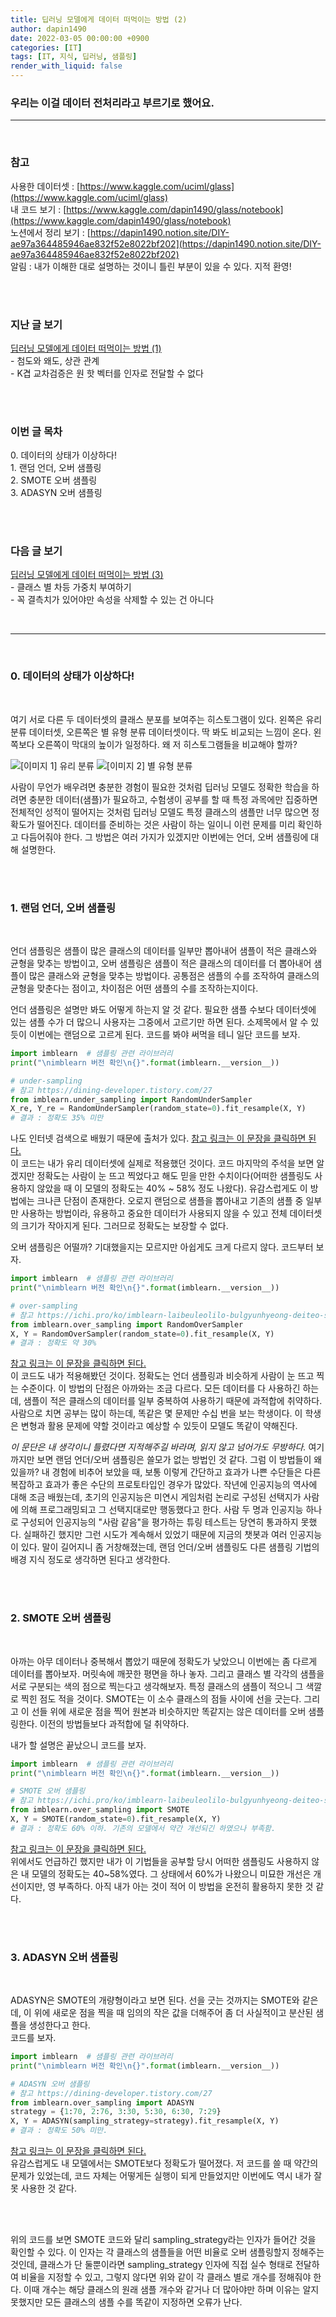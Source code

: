 ```yaml
---
title: 딥러닝 모델에게 데이터 떠먹이는 방법 (2)
author: dapin1490
date: 2022-03-05 00:00:00 +0900
categories: [IT]
tags: [IT, 지식, 딥러닝, 샘플링]
render_with_liquid: false
---
```


### 우리는 이걸 데이터 전처리라고 부르기로 했어요.

-----

</br>

### 참고
사용한 데이터셋 : [https://www.kaggle.com/uciml/glass](https://www.kaggle.com/uciml/glass)   
내 코드 보기 : [https://www.kaggle.com/dapin1490/glass/notebook](https://www.kaggle.com/dapin1490/glass/notebook)   
노션에서 정리 보기 : [https://dapin1490.notion.site/DIY-ae97a364485946ae832f52e8022bf202](https://dapin1490.notion.site/DIY-ae97a364485946ae832f52e8022bf202)   
알림 : 내가 이해한 대로 설명하는 것이니 틀린 부분이 있을 수 있다. 지적 환영!   

</br></br>

### 지난 글 보기   
[딥러닝 모델에게 데이터 떠먹이는 방법 (1)](https://dapin1490.github.io/satinbower/posts/it-deeplearning-data-1/)   
\- 첨도와 왜도, 상관 관계   
\- K겹 교차검증은 원 핫 벡터를 인자로 전달할 수 없다   

</br></br>

### 이번 글 목차   
<p>0. 데이터의 상태가 이상하다!</br>
1. 랜덤 언더, 오버 샘플링</br>
2. SMOTE 오버 샘플링</br>
3. ADASYN 오버 샘플링</p>

</br></br>

### 다음 글 보기   
[딥러닝 모델에게 데이터 떠먹이는 방법 (3)](https://dapin1490.github.io/satinbower/posts/it-deeplearning-data-3/)   
\- 클래스 별 차등 가중치 부여하기   
\- 꼭 결측치가 있어야만 속성을 삭제할 수 있는 건 아니다   

</br>

-----

</br>

### 0. 데이터의 상태가 이상하다!

</br>

여기 서로 다른 두 데이터셋의 클래스 분포를 보여주는 히스토그램이 있다. 왼쪽은 유리 분류 데이터셋, 오른쪽은 별 유형 분류 데이터셋이다. 딱 봐도 비교되는 느낌이 온다. 왼쪽보다 오른쪽이 막대의 높이가 일정하다. 왜 저 히스토그램들을 비교해야 할까?   
   
![[이미지 1] 유리 분류](/assets/img/categoty-it/220305-1-hist-glass.png "[이미지 1] 유리 분류") ![[이미지 2] 별 유형 분류](/assets/img/categoty-it/220305-2-hist-star.png "[이미지 2] 별 유형 분류")   
   
사람이 무언가 배우려면 충분한 경험이 필요한 것처럼 딥러닝 모델도 정확한 학습을 하려면 충분한 데이터(샘플)가 필요하고, 수험생이 공부를 할 때 특정 과목에만 집중하면 전체적인 성적이 떨어지는 것처럼 딥러닝 모델도 특정 클래스의 샘플만 너무 많으면 정확도가 떨어진다. 데이터를 준비하는 것은 사람이 하는 일이니 이런 문제를 미리 확인하고 다듬어줘야 한다. 그 방법은 여러 가지가 있겠지만 이번에는 언더, 오버 샘플링에 대해 설명한다.   

</br></br>

### 1. 랜덤 언더, 오버 샘플링

</br>

언더 샘플링은 샘플이 많은 클래스의 데이터를 일부만 뽑아내어 샘플이 적은 클래스와 균형을 맞추는 방법이고, 오버 샘플링은 샘플이 적은 클래스의 데이터를 더 뽑아내어 샘플이 많은 클래스와 균형을 맞추는 방법이다. 공통점은 샘플의 수를 조작하여 클래스의 균형을 맞춘다는 점이고, 차이점은 어떤 샘플의 수를 조작하는지이다.   
   
언더 샘플링은 설명만 봐도 어떻게 하는지 알 것 같다. 필요한 샘플 수보다 데이터셋에 있는 샘플 수가 더 많으니 사용자는 그중에서 고르기만 하면 된다. 소제목에서 알 수 있듯이 이번에는 랜덤으로 고르게 된다. 코드를 봐야 써먹을 테니 일단 코드를 보자.   
   
```py
import imblearn  # 샘플링 관련 라이브러리
print("\nimblearn 버전 확인\n{}".format(imblearn.__version__))

# under-sampling
# 참고 https://dining-developer.tistory.com/27
from imblearn.under_sampling import RandomUnderSampler
X_re, Y_re = RandomUnderSampler(random_state=0).fit_resample(X, Y)
# 결과 : 정확도 35% 미만
```   
   
나도 인터넷 검색으로 배웠기 때문에 출처가 있다. [참고 링크는 이 문장을 클릭하면 된다.](https://dining-developer.tistory.com/27)   
이 코드는 내가 유리 데이터셋에 실제로 적용했던 것이다. 코드 마지막의 주석을 보면 알겠지만 정확도는 사람이 눈 뜨고 찍었다고 해도 믿을 만한 수치이다(어떠한 샘플링도 사용하지 않았을 때 이 모델의 정확도는 40% ~ 58% 정도 나왔다). 유감스럽게도 이 방법에는 크나큰 단점이 존재한다. 오로지 랜덤으로 샘플을 뽑아내고 기존의 샘플 중 일부만 사용하는 방법이라, 유용하고 중요한 데이터가 사용되지 않을 수 있고 전체 데이터셋의 크기가 작아지게 된다. 그러므로 정확도는 보장할 수 없다.   
   
오버 샘플링은 어떨까? 기대했을지는 모르지만 아쉽게도 크게 다르지 않다. 코드부터 보자.   
   
```py
import imblearn  # 샘플링 관련 라이브러리
print("\nimblearn 버전 확인\n{}".format(imblearn.__version__))

# over-sampling
# 참고 https://ichi.pro/ko/imblearn-laibeuleolilo-bulgyunhyeong-deiteo-seteu-cheoli-245596308465908
from imblearn.over_sampling import RandomOverSampler
X, Y = RandomOverSampler(random_state=0).fit_resample(X, Y)
# 결과 : 정확도 약 30%
```   
   
[참고 링크는 이 문장을 클릭하면 된다.](https://ichi.pro/ko/imblearn-laibeuleolilo-bulgyunhyeong-deiteo-seteu-cheoli-245596308465908)   
이 코드도 내가 적용해봤던 것이다. 정확도는 언더 샘플링과 비슷하게 사람이 눈 뜨고 찍는 수준이다. 이 방법의 단점은 아까와는 조금 다르다. 모든 데이터를 다 사용하긴 하는데, 샘플이 적은 클래스의 데이터를 일부 중복하여 사용하기 때문에 과적합에 취약하다. 사람으로 치면 공부는 많이 하는데, 똑같은 몇 문제만 수십 번을 보는 학생이다. 이 학생은 변형과 활용 문제에 약할 것이라고 예상할 수 있듯이 모델도 똑같이 약해진다.   
   
*이 문단은 내 생각이니 틀렸다면 지적해주길 바라며, 읽지 않고 넘어가도 무방하다.* 여기까지만 보면 랜덤 언더/오버 샘플링은 쓸모가 없는 방법인 것 같다. 그럼 이 방법들이 왜 있을까? 내 경험에 비추어 보았을 때, 보통 이렇게 간단하고 효과가 나쁜 수단들은 다른 복잡하고 효과가 좋은 수단의 프로토타입인 경우가 많았다. 작년에 인공지능의 역사에 대해 조금 배웠는데, 초기의 인공지능은 미연시 게임처럼 논리로 구성된 선택지가 사람에 의해 프로그래밍되고 그 선택지대로만 행동했다고 한다. 사람 두 명과 인공지능 하나로 구성되어 인공지능의 "사람 같음"을 평가하는 튜링 테스트는 당연히 통과하지 못했다. 실패하긴 했지만 그런 시도가 계속해서 있었기 때문에 지금의 챗봇과 여러 인공지능이 있다. 말이 길어지니 좀 거창해졌는데, 랜덤 언더/오버 샘플링도 다른 샘플링 기법의 배경 지식 정도로 생각하면 된다고 생각한다.   

</br></br>

### 2. SMOTE 오버 샘플링

</br>

아까는 아무 데이터나 중복해서 뽑았기 때문에 정확도가 낮았으니 이번에는 좀 다르게 데이터를 뽑아보자. 머릿속에 깨끗한 평면을 하나 놓자. 그리고 클래스 별 각각의 샘플을 서로 구분되는 색의 점으로 찍는다고 생각해보자. 특정 클래스의 샘플이 적으니 그 색깔로 찍힌 점도 적을 것이다. SMOTE는 이 소수 클래스의 점들 사이에 선을 긋는다. 그리고 이 선들 위에 새로운 점을 찍어 원본과 비슷하지만 똑같지는 않은 데이터를 오버 샘플링한다. 이전의 방법들보다 과적합에 덜 취약하다.   
   
내가 할 설명은 끝났으니 코드를 보자.   
   
```py
import imblearn  # 샘플링 관련 라이브러리
print("\nimblearn 버전 확인\n{}".format(imblearn.__version__))

# SMOTE 오버 샘플링
# 참고 https://ichi.pro/ko/imblearn-laibeuleolilo-bulgyunhyeong-deiteo-seteu-cheoli-245596308465908
from imblearn.over_sampling import SMOTE
X, Y = SMOTE(random_state=0).fit_resample(X, Y)
# 결과 : 정확도 60% 이하. 기존의 모델에서 약간 개선되긴 하였으나 부족함.
```   
   
[참고 링크는 이 문장을 클릭하면 된다.](https://ichi.pro/ko/imblearn-laibeuleolilo-bulgyunhyeong-deiteo-seteu-cheoli-245596308465908)   
위에서도 언급하긴 했지만 내가 이 기법들을 공부할 당시 어떠한 샘플링도 사용하지 않은 내 모델의 정확도는 40~58%였다. 그 상태에서 60%가 나왔으니 미묘한 개선은 개선이지만, 영 부족하다. 아직 내가 아는 것이 적어 이 방법을 온전히 활용하지 못한 것 같다.   

</br></br>

### 3. ADASYN 오버 샘플링

</br>

ADASYN은 SMOTE의 개량형이라고 보면 된다. 선을 긋는 것까지는 SMOTE와 같은데, 이 위에 새로운 점을 찍을 때 임의의 작은 값을 더해주어 좀 더 사실적이고 분산된 샘플을 생성한다고 한다.   
코드를 보자.   
   
```py
import imblearn  # 샘플링 관련 라이브러리
print("\nimblearn 버전 확인\n{}".format(imblearn.__version__))

# ADASYN 오버 샘플링
# 참고 https://dining-developer.tistory.com/27
from imblearn.over_sampling import ADASYN
strategy = {1:70, 2:76, 3:30, 5:30, 6:30, 7:29}
X, Y = ADASYN(sampling_strategy=strategy).fit_resample(X, Y)
# 결과 : 정확도 50% 미만.
```   
   
[참고 링크는 이 문장을 클릭하면 된다.](https://dining-developer.tistory.com/27)   
유감스럽게도 내 모델에서는 SMOTE보다 정확도가 떨어졌다. 저 코드를 쓸 때 약간의 문제가 있었는데, 코드 자체는 어떻게든 실행이 되게 만들었지만 이번에도 역시 내가 잘못 사용한 것 같다.   

</br></br>

위의 코드를 보면 SMOTE 코드와 달리 sampling_strategy라는 인자가 들어간 것을 확인할 수 있다. 이 인자는 각 클래스의 샘플들을 어떤 비율로 오버 샘플링할지 정해주는 것인데, 클래스가 단 둘뿐이라면 sampling_strategy 인자에 직접 실수 형태로 전달하여 비율을 지정할 수 있고, 그렇지 않다면 위와 같이 각 클래스 별로 개수를 정해줘야 한다. 이때 개수는 해당 클래스의 원래 샘플 개수와 같거나 더 많아야만 하며 이유는 알지 못했지만 모든 클래스의 샘플 수를 똑같이 지정하면 오류가 난다.   
